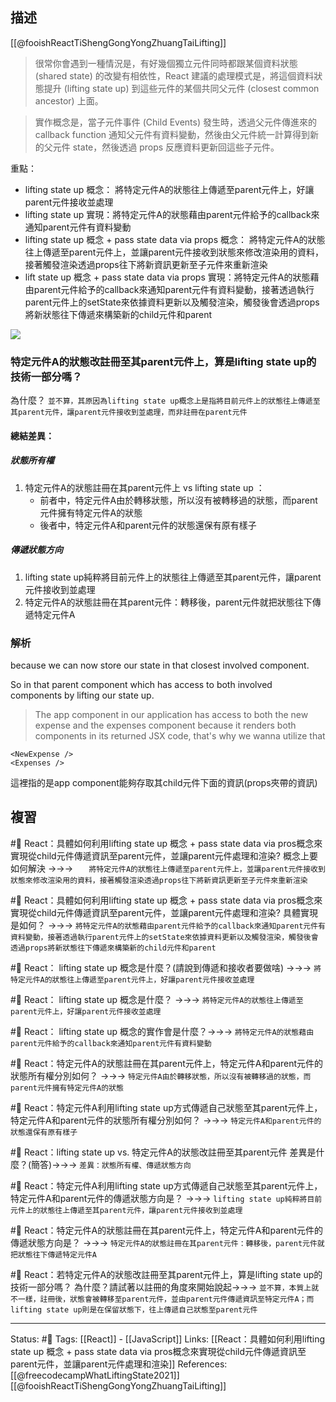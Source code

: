 ## 描述
[[@fooishReactTiShengGongYongZhuangTaiLifting]]
> 很常你會遇到一種情況是，有好幾個獨立元件同時都跟某個資料狀態 (shared state) 的改變有相依性，React 建議的處理模式是，將這個資料狀態提升 (lifting state up) 到這些元件的某個共同父元件 (closest common ancestor) 上面。

> 實作概念是，當子元件事件 (Child Events) 發生時，透過父元件傳進來的 callback function 通知父元件有資料變動，然後由父元件統一計算得到新的父元件 state，然後透過 props 反應資料更新回這些子元件。




重點：
- lifting state up 概念： 將特定元件A的狀態往上傳遞至parent元件上，好讓parent元件接收並處理
- lifting state up 實現：將特定元件A的狀態藉由parent元件給予的callback來通知parent元件有資料變動
- lifting state up 概念 + pass state data via props 概念： 將特定元件A的狀態往上傳遞至parent元件上，並讓parent元件接收到狀態來修改渲染用的資料，接著觸發渲染透過props往下將新資訊更新至子元件來重新渲染
-  lift state up 概念 + pass state data via props 實現：將特定元件A的狀態藉由parent元件給予的callback來通知parent元件有資料變動，接著透過執行parent元件上的setState來依據資料更新以及觸發渲染，觸發後會透過props將新狀態往下傳遞來構築新的child元件和parent

![](https://res.cloudinary.com/dqfxgtyoi/image/upload/v1661350629/blog/react/state/lifting-state-up_props_be8lkl.png)


### 特定元件A的狀態改註冊至其parent元件上，算是lifting state up的技術一部分嗎？

 為什麼？ `並不算，其原因為lifting state up概念上是指將目前元件上的狀態往上傳遞至其parent元件，讓parent元件接收到並處理，而非註冊在parent元件`

#### 總結差異：

##### 狀態所有權
1. 特定元件A的狀態註冊在其parent元件上 vs lifting state up ：
	- 前者中，特定元件A由於轉移狀態，所以沒有被轉移過的狀態，而parent元件擁有特定元件A的狀態
	- 後者中，特定元件A和parent元件的狀態還保有原有樣子

##### 傳遞狀態方向
1. lifting state up純粹將目前元件上的狀態往上傳遞至其parent元件，讓parent元件接收到並處理
2. 特定元件A的狀態註冊在其parent元件：轉移後，parent元件就把狀態往下傳遞特定元件A


### 解析

because we can now store our state in that closest involved component.

So in that parent component which has access to both involved components by lifting our state up.


> The app component in our application has access to both the new expense and the expenses component because it renders both components in its returned JSX code, that's why we wanna utilize that

```
<NewExpense />
<Expenses />
```


這裡指的是app component能夠存取其child元件下面的資訊(props夾帶的資訊)

## 複習
#🧠 React：具體如何利用lifting state up 概念 + pass state data via pros概念來實現從child元件傳遞資訊至parent元件，並讓parent元件處理和渲染? 概念上要如何解決 ->->-> `	 將特定元件A的狀態往上傳遞至parent元件上，並讓parent元件接收到狀態來修改渲染用的資料，接著觸發渲染透過props往下將新資訊更新至子元件來重新渲染`
<!--SR:!2022-10-04,28,250-->


#🧠 React：具體如何利用lifting state up 概念 + pass state data via pros概念來實現從child元件傳遞資訊至parent元件，並讓parent元件處理和渲染? 具體實現是如何？ ->->-> `將特定元件A的狀態藉由parent元件給予的callback來通知parent元件有資料變動，接著透過執行parent元件上的setState來依據資料更新以及觸發渲染，觸發後會透過props將新狀態往下傳遞來構築新的child元件和parent`
<!--SR:!2022-11-29,60,250-->


#🧠 React： lifting state up 概念是什麼？(請說到傳遞和接收者要做啥) ->->-> `將特定元件A的狀態往上傳遞至parent元件上，好讓parent元件接收並處理`
<!--SR:!2022-10-03,10,250-->


#🧠 React： lifting state up 概念是什麼？ ->->-> `將特定元件A的狀態往上傳遞至parent元件上，好讓parent元件接收並處理`
<!--SR:!2022-10-03,10,250-->


#🧠 React： lifting state up 概念的實作會是什麼？->->-> `將特定元件A的狀態藉由parent元件給予的callback來通知parent元件有資料變動`
<!--SR:!2022-10-03,10,250-->


#🧠 React：特定元件A的狀態註冊在其parent元件上，特定元件A和parent元件的狀態所有權分別如何？ ->->-> `特定元件A由於轉移狀態，所以沒有被轉移過的狀態，而parent元件擁有特定元件A的狀態`
<!--SR:!2022-10-03,10,250-->

#🧠 React：特定元件A利用lifting state up方式傳遞自己狀態至其parent元件上，特定元件A和parent元件的狀態所有權分別如何？ ->->-> `特定元件A和parent元件的狀態還保有原有樣子`
<!--SR:!2022-10-03,10,250-->

#🧠 React：lifting state up vs.  特定元件A的狀態改註冊至其parent元件 差異是什麼？(簡答)->->-> `差異：狀態所有權、傳遞狀態方向`
<!--SR:!2022-10-03,10,250-->

#🧠 React：特定元件A利用lifting state up方式傳遞自己狀態至其parent元件上，特定元件A和parent元件的傳遞狀態方向是？ ->->-> `lifting state up純粹將目前元件上的狀態往上傳遞至其parent元件，讓parent元件接收到並處理`
<!--SR:!2022-10-03,10,250-->

#🧠 React：特定元件A的狀態註冊在其parent元件上，特定元件A和parent元件的傳遞狀態方向是？ ->->-> `特定元件A的狀態註冊在其parent元件：轉移後，parent元件就把狀態往下傳遞特定元件A`
<!--SR:!2022-10-03,10,250-->

#🧠 React：若特定元件A的狀態改註冊至其parent元件上，算是lifting state up的技術一部分嗎？ 為什麼？請試著以註冊的角度來開始說起->->-> `並不算，本質上就不一樣，註冊後，狀態會被轉移至parent元件，並由parent元件傳遞資訊至特定元件A；而lifting state up則是在保留狀態下，往上傳遞自己狀態至parent元件`
<!--SR:!2022-10-03,10,250-->




---
Status: #🌱 
Tags:
[[React]] - [[JavaScript]]
Links:
[[React：具體如何利用lifting state up 概念 + pass state data via pros概念來實現從child元件傳遞資訊至parent元件，並讓parent元件處理和渲染]]
References:
[[@freecodecampWhatLiftingState2021]]
[[@fooishReactTiShengGongYongZhuangTaiLifting]]
